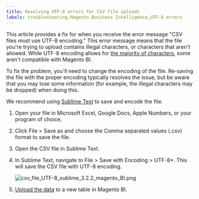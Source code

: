 ```yaml
---
title: Resolving UTF-8 errors for CSV file uploads
labels: troubleshooting,Magento Business Intelligence,UTF-8 errors
---
```


This article provides a fix for when you receive the error message "CSV files must use UTF-8 encoding." This error message means that the file you're trying to upload contains illegal characters, or characters that aren't allowed. While UTF-8  encoding allows for [the majority of characters](http://www.fileformat.info/info/charset/UTF-8/list.htm), some aren't compatible with Magento BI.

To fix the problem, you'll need to change the encoding of the file. Re-saving the file with the proper encoding typically resolves the issue, but be aware that you may lose some information (for example, the illegal characters may be dropped) when doing this.

We recommend using [Sublime Text](http://www.sublimetext.com/2) to save and encode the file.

1. Open your file in Microsoft Excel, Google Docs, Apple Numbers, or your program of choice.
1. Click ​​File > Save as​​ and choose the ​​Comma separated values (.csv) format to save the file.
1. Open the CSV file in Sublime Text.
1. In Sublime Text, navigate to ​​File > Save with Encoding > UTF-8\*​. This will save the CSV file with UTF-8 encoding.  
      
    ![csv_file_UTF-8_sublime_3.2.2_magento_BI.png](https://support.magento.com/hc/article_attachments/360086187532/csv_file_UTF-8_sublime_3.2.2_magento_BI.png)  
      
    
1. [Upload the data](https://support.magento.com/hc/en-us/articles/360016730951-Upload-additional-data-to-RJMetrics-with-File-Uploads-CSV) to a new table in Magento BI.
